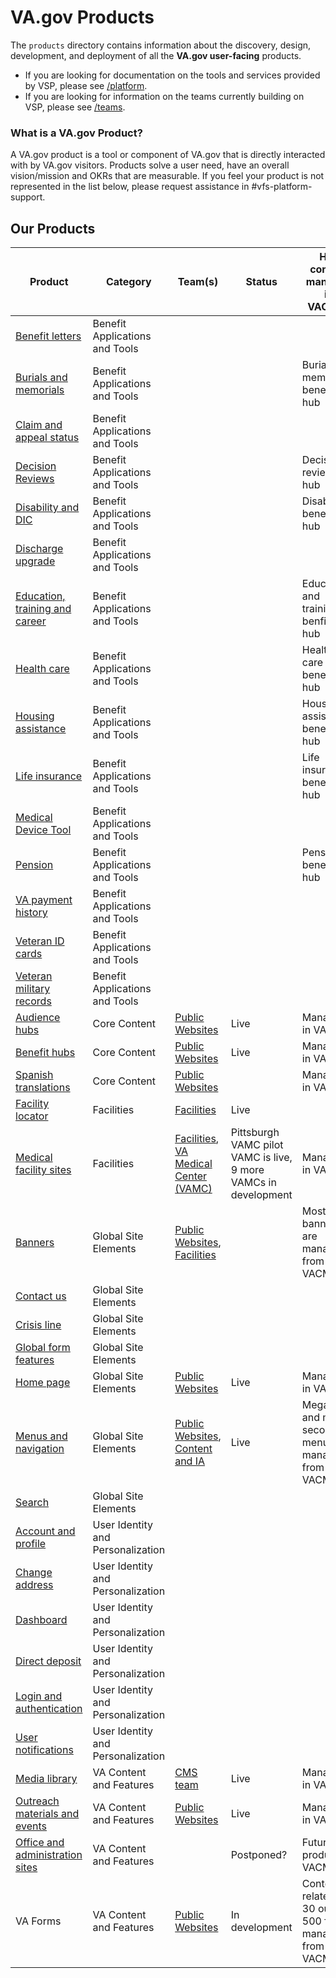 # VA.gov Products
The `products` directory contains information about the discovery, design, development, and deployment of all the **VA.gov user-facing** products. 

- If you are looking for documentation on the tools and services provided by VSP, please see [/platform](../platform/README.md).
- If you are looking for information on the teams currently building on VSP, please see [/teams](../teams/README.md). 

### What is a VA.gov Product?
A VA.gov product is a tool or component of VA.gov that is directly interacted with by VA.gov visitors.  Products solve a user need, have an overall vision/mission and OKRs that are measurable.  If you feel your product is not represented in the list below, please request assistance in #vfs-platform-support. 


## Our Products
| Product | Category | Team(s) | Status | Has content managed in VACMS? |
|------------------------------------------------------------------------|-----------------------------------|------------------------------------------------------------------------------------------------------------------------------------------------------------------------------------------------------------------------------------------------------|----------------|------------------------------------------------------|
| [Benefit letters](benefit-letters) | Benefit Applications and Tools |  |  |  |
| [Burials and memorials](burials-memorials) | Benefit Applications and Tools |  |  | Burials and memorials benefits hub |
| [Claim and appeal status](claim-appeal-status) | Benefit Applications and Tools |  |  |  |
| [Decision Reviews](decision-reviews) | Benefit Applications and Tools |  |  | Decision reviews hub |
| [Disability and DIC](disability) | Benefit Applications and Tools |  |  | Disability benefits hub |
| [Discharge upgrade](discharge-upgrade) | Benefit Applications and Tools |  |  |  |
| [Education, training and career](education-careers) | Benefit Applications and Tools |  |  | Education and training benfits hub |
| [Health care](health-care) | Benefit Applications and Tools |  |  | Health care benefits hub |
| [Housing assistance](housing) | Benefit Applications and Tools |  |  | Housing assistance benefits hub |
| [Life insurance](life-insurance) | Benefit Applications and Tools |  |  | Life insurance benefits hub |
| [Medical Device Tool](medical-device-tool) | Benefit Applications and Tools |  |  |  |
| [Pension](pension) | Benefit Applications and Tools |  |  | Pension benefits hub |
| [VA payment history]() | Benefit Applications and Tools |  |  |  |
| [Veteran ID cards](veteran-id-cards) | Benefit Applications and Tools |  |  |  |
| [Veteran military records](veteran-military-records) | Benefit Applications and Tools |  |  |  |
| [Audience hubs](content/audience-hubs) | Core Content | [Public Websites](https://github.com/department-of-veterans-affairs/va.gov-team/tree/master/teams/vsa/teams/global-ux) | Live | Managed in VACMS |
| [Benefit hubs](content/benefit-hubs) | Core Content | [Public Websites](https://github.com/department-of-veterans-affairs/va.gov-team/tree/master/teams/vsa/teams/global-ux) | Live | Managed in VACMS |
| [Spanish translations](content/spanish-translation) | Core Content | [Public Websites](https://github.com/department-of-veterans-affairs/va.gov-team/tree/master/teams/vsa/teams/global-ux) |  | Managed in VACMS |
| [Facility locator](facilities/facility-locator) | Facilities | [Facilities](https://github.com/department-of-veterans-affairs/va.gov-team/tree/master/teams/vsa/teams/facility-locator) | Live |  |
| [Medical facility sites](facilities/medical-centers) | Facilities | [Facilities](https://github.com/department-of-veterans-affairs/va.gov-team/tree/master/teams/vsa/teams/facility-locator), [VA Medical Center (VAMC)](https://github.com/department-of-veterans-affairs/va.gov-team/tree/master/teams/vsa/teams/vamc) | Pittsburgh VAMC pilot VAMC is live, 9 more VAMCs in development |  Managed in VACMS |
| [Banners](global/banners) | Global Site Elements | [Public Websites](https://github.com/department-of-veterans-affairs/va.gov-team/tree/master/teams/vsa/teams/global-ux), [Facilities](https://github.com/department-of-veterans-affairs/va.gov-team/tree/master/teams/vsa/teams/facility-locator) |  | Most banners are managed from VACMS |
| [Contact us](global/contact-us) | Global Site Elements |  |  |  |
| [Crisis line](global/crisis-line) | Global Site Elements |  |  |  |
| [Global form features](global/global-form-features) | Global Site Elements |  |  |  |
| [Home page](global/home-page) | Global Site Elements | [Public Websites](https://github.com/department-of-veterans-affairs/va.gov-team/tree/master/teams/vsa/teams/global-ux) | Live | Managed in VACMS |
| [Menus and navigation](global/menus-navigation) | Global Site Elements | [Public Websites](https://github.com/department-of-veterans-affairs/va.gov-team/tree/master/teams/vsa/teams/global-ux), [Content and IA](https://github.com/department-of-veterans-affairs/va.gov-team/tree/master/teams/vsp/teams/content-ia) | Live | Megamenu and most secondary menus managed from VACMS |
| [Search](global/search) | Global Site Elements |  |  |  |
| [Account and profile](identity-personalization/account-profile) | User Identity and Personalization |  |  |  |
| [Change address](identity-personalization/profile/contact-information) | User Identity and Personalization |  |  |  |
| [Dashboard](identity-personalization/dashboard) | User Identity and Personalization |  |  |  |
| [Direct deposit](identity-personalization/direct-deposit) | User Identity and Personalization |  |  |  |
| [Login and authentication](identity-personalization/login) | User Identity and Personalization |  |  |  |
| [User notifications](identity-personalization/notifications) | User Identity and Personalization |  |  |  |
| [Media library](media-library) | VA Content and Features | [CMS team](https://github.com/department-of-veterans-affairs/va.gov-team/tree/master/platform/cms) | Live | Managed in VACMS |
| [Outreach materials and events](#) | VA Content and Features | [Public Websites](https://github.com/department-of-veterans-affairs/va.gov-team/tree/master/teams/vsa/teams/global-ux) | Live | Managed in VACMS |
| [Office and administration sites](office-administration) | VA Content and Features |  | Postponed? | Future product for VACMS |
| VA Forms | VA Content and Features | [Public Websites](https://github.com/department-of-veterans-affairs/va.gov-team/tree/master/teams/vsa/teams/global-ux) | In development | Content related to 30 out of 500 forms managed from VACMS |
